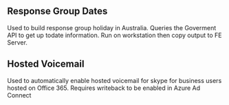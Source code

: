 ## Response Group Dates
Used to build response group holiday in Australia. Queries the Goverment API to get up todate information. Run on workstation then copy output to FE Server.

## Hosted Voicemail
Used to automatically enable hosted voicemail for skype for business users hosted on Office 365. Requires writeback to be enabled in Azure Ad Connect
